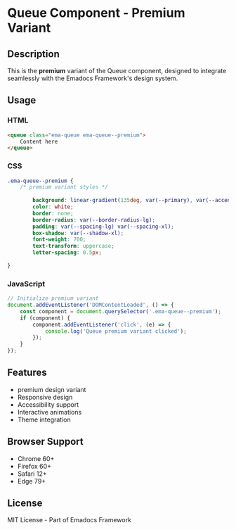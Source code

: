 # Queue Component - Premium Variant

## Description
This is the **premium** variant of the Queue component, designed to integrate seamlessly with the Emadocs Framework's design system.

## Usage

### HTML
```html
<queue class="ema-queue ema-queue--premium">
    Content here
</queue>
```

### CSS
```css
.ema-queue--premium {
    /* premium variant styles */
    
        background: linear-gradient(135deg, var(--primary), var(--accent));
        color: white;
        border: none;
        border-radius: var(--border-radius-lg);
        padding: var(--spacing-lg) var(--spacing-xl);
        box-shadow: var(--shadow-xl);
        font-weight: 700;
        text-transform: uppercase;
        letter-spacing: 0.5px;
    
}
```

### JavaScript
```javascript
// Initialize premium variant
document.addEventListener('DOMContentLoaded', () => {
    const component = document.querySelector('.ema-queue--premium');
    if (component) {
        component.addEventListener('click', (e) => {
            console.log('Queue premium variant clicked');
        });
    }
});
```

## Features
- premium design variant
- Responsive design
- Accessibility support
- Interactive animations
- Theme integration

## Browser Support
- Chrome 60+
- Firefox 60+
- Safari 12+
- Edge 79+

## License
MIT License - Part of Emadocs Framework
